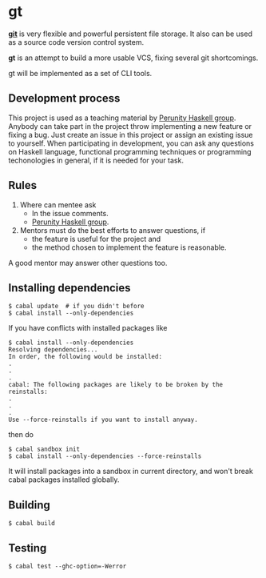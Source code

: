 gt
==

**[git](http://git-scm.com/)** is very flexible and powerful persistent file storage.
It also can be used as a source code version control system.

**gt** is an attempt to build a more usable VCS, fixing several git shortcomings.

gt will be implemented as a set of CLI tools.

Development process
-------------------

This project is used as a teaching material 
by [Perunity Haskell group][].
Anybody can take part in the project throw implementing a new feature or fixing a bug.
Just create an issue in this project or assign an existing issue to yourself.
When participating in development, you can ask any questions on Haskell language,
functional programming techniques or programming techonologies in general,
if it is needed for your task.

Rules
-----

1. Where can mentee ask
    - In the issue comments.
    - [Perunity Haskell group][].
2. Mentors must do the best efforts to answer questions, if
    - the feature is useful for the project and
    - the method chosen to implement the feature is reasonable.

  A good mentor may answer other questions too.

[Perunity Haskell group]: http://www.perunity.com/group/21

Installing dependencies
-----------------------

    $ cabal update  # if you didn't before
    $ cabal install --only-dependencies

If you have conflicts with installed packages like

    $ cabal install --only-dependencies
    Resolving dependencies...
    In order, the following would be installed:
    .
    .
    .
    cabal: The following packages are likely to be broken by the reinstalls:
    .
    .
    .
    Use --force-reinstalls if you want to install anyway.

then do

    $ cabal sandbox init
    $ cabal install --only-dependencies --force-reinstalls

It will install packages into a sandbox in current directory,
and won't break cabal packages installed globally.

Building
--------

    $ cabal build

Testing
--------

    $ cabal test --ghc-option=-Werror
